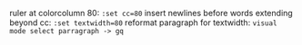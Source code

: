 ruler at colorcolumn 80: `:set cc=80`
insert newlines before words extending beyond cc: `:set textwidth=80`
reformat paragraph for textwidth: `visual mode select parragraph -> gq`
